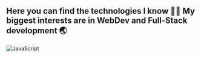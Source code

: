 ## Here you can find the technologies I know 👨‍💻 My biggest interests are in WebDev and Full-Stack development 🌏

![JavaScript](https://img.shields.io/badge/logo-javascript-blue?logo=javascript)
